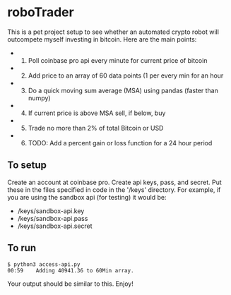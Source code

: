 # roboTrader
This is a pet project setup to see whether an automated crypto robot will outcompete myself investing in bitcoin. Here are the main points:
- 1. Poll coinbase pro api every minute for current price of bitcoin
- 2. Add price to an array of 60 data points (1 per every min for an hour
- 3. Do a quick moving sum average (MSA) using pandas (faster than numpy)
- 4. If current price is above MSA sell, if below, buy
- 5. Trade no more than 2% of total Bitcoin or USD
- 6. TODO: Add a percent gain or loss function for a 24 hour period

## To setup
Create an account at coinbase pro. Create api keys, pass, and secret. Put these in the files specified in code in the '/keys' directory. For example, if you are using the sandbox api (for testing) it would be:
- /keys/sandbox-api.key
- /keys/sandbox-api.pass
- /keys/sandbox-api.secret

## To run
```
$ python3 access-api.py
00:59	 Adding 40941.36 to 60Min array.
```
Your output should be similar to this. Enjoy!
